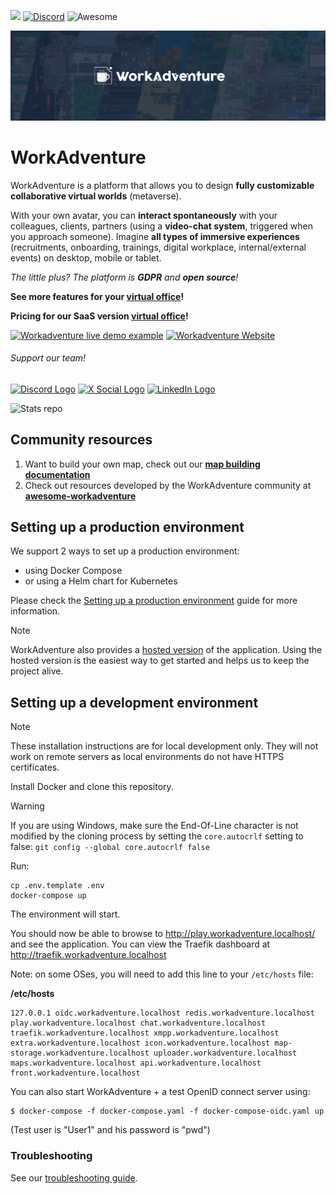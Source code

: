 ![](https://github.com/thecodingmachine/workadventure/workflows/Continuous%20Integration/badge.svg) [![Discord](https://img.shields.io/discord/821338762134290432?label=Discord)](https://discord.gg/G6Xh9ZM9aR) ![Awesome](https://awesome.re/badge.svg)

![WorkAdventure office image](README-MAP.png)

# WorkAdventure


WorkAdventure is a platform that allows you to design **fully customizable collaborative virtual worlds** (metaverse). 

With your own avatar, you can **interact spontaneously** with your colleagues, clients, partners (using a **video-chat system**, triggered when you approach someone).
Imagine **all types of immersive experiences** (recruitments, onboarding, trainings, digital workplace, internal/external events) on desktop, mobile or tablet.

_The little plus? The platform is **GDPR** and **open source**!_

**See more features for your [virtual office](https://workadventu.re/solutions/virtual-working-space/?utm_source=github)!**

**Pricing for our SaaS version [virtual office](https://workadventu.re/virtual-office/?utm_source=github)!**


[![Workadventure live demo example](https://workadventu.re/wp-content/uploads/2024/02/Button-Live-Demo.png)](https://play.staging.workadventu.re/@/tcm/workadventure/wa-village/?utm_source=github)
[![Workadventure Website](https://workadventu.re/wp-content/uploads/2024/02/Button-Website.png)](https://workadventu.re/?utm_source=github)


###### Support our team!
[![Discord Logo](https://workadventu.re/wp-content/uploads/2024/02/Icon-Discord.png)](https://discord.com/invite/G6Xh9ZM9aR)
[![X Social Logo](https://workadventu.re/wp-content/uploads/2024/02/Icon-X.png)](https://twitter.com/Workadventure_)
[![LinkedIn Logo](https://workadventu.re/wp-content/uploads/2024/02/Icon-LinkedIn.png)](https://www.linkedin.com/company/workadventu-re/)


![Stats repo](https://github-readme-stats.vercel.app/api?username={username}&theme=transparent)



## Community resources

1. Want to build your own map, check out our **[map building documentation](https://docs.workadventu.re/map-building/)**
2. Check out resources developed by the WorkAdventure community at **[awesome-workadventure](https://github.com/workadventure/awesome-workadventure)**

## Setting up a production environment

We support 2 ways to set up a production environment:

- using Docker Compose
- or using a Helm chart for Kubernetes

Please check the [Setting up a production environment](docs/others/self-hosting/install.md) guide for more information.

> [!NOTE]
> WorkAdventure also provides a [hosted version](https://workadventu.re/?utm_source=github) of the application. Using the hosted version is
> the easiest way to get started and helps us to keep the project alive.

## Setting up a development environment

> [!NOTE]
> These installation instructions are for local development only. They will not work on
> remote servers as local environments do not have HTTPS certificates.

Install Docker and clone this repository.

> [!WARNING]
> If you are using Windows, make sure the End-Of-Line character is not modified by the cloning process by setting
> the `core.autocrlf` setting to false: `git config --global core.autocrlf false`

Run:

```
cp .env.template .env
docker-compose up
```

The environment will start.

You should now be able to browse to http://play.workadventure.localhost/ and see the application.
You can view the Traefik dashboard at http://traefik.workadventure.localhost

Note: on some OSes, you will need to add this line to your `/etc/hosts` file:

**/etc/hosts**
```
127.0.0.1 oidc.workadventure.localhost redis.workadventure.localhost play.workadventure.localhost chat.workadventure.localhost traefik.workadventure.localhost xmpp.workadventure.localhost extra.workadventure.localhost icon.workadventure.localhost map-storage.workadventure.localhost uploader.workadventure.localhost maps.workadventure.localhost api.workadventure.localhost front.workadventure.localhost
```

You can also start WorkAdventure + a test OpenID connect server using:

```console
$ docker-compose -f docker-compose.yaml -f docker-compose-oidc.yaml up
```

(Test user is "User1" and his password is "pwd")


### Troubleshooting

See our [troubleshooting guide](docs/dev/troubleshooting.md).

